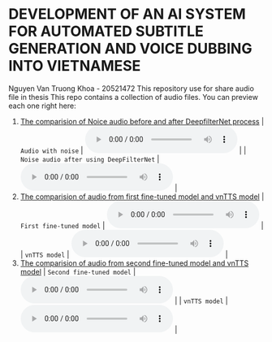 # DEVELOPMENT OF AN AI SYSTEM FOR AUTOMATED SUBTITLE GENERATION AND VOICE DUBBING INTO VIETNAMESE
Nguyen Van Truong Khoa - 20521472
This repository use for share audio file in thesis
This repo contains a collection of audio files. You can preview each one right here:

1. [The comparision of Noice audio before and after DeepfilterNet process](#DeepFilterNet)
| `Audio with noise`                          | <audio controls src="audio_dataset_with_noise.wav"></audio>        |
| `Noise audio after using DeepFilterNet`     | <audio controls src="deepfilternet_dataset_processed.wav"></audio> |
3. [The comparision of audio from first fine-tuned model and vnTTS model](#firstfine-tunedmodel)
| `First fine-tuned model`                    | <audio controls src="first_fine_tuned_model_audio.wav"></audio>    |
| `vnTTS model`                               | <audio controls src="first_audio_vnTTS_model.wav"></audio>         |
5. [The comparision of audio from second fine-tuned model and vnTTS model](#secondfine-tunedmodel)
| `Second fine-tuned model`                   | <audio controls src="second_fine_tuned_model_audio.wav"></audio>   |
| `vnTTS model`                               | <audio controls src="second_audio_vnTTS_model.wav"></audio>        |
